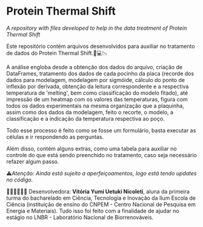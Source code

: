# Protein Thermal Shift
 *A repository with files developed to help in the data treatment of Protein Thermal Shift* 

Este repositório contém arquivos desenvolvidos para auxiliar no tratamento de dados do Protein Thermal Shift.🧪💻📉 

A análise engloba desde a obtenção dos dados do arquivo, criação de DataFrames, tratamento dos dados de cada pocinho da placa (recorde dos dados para modelagem, modelagem por sigmóide, cálculo do ponto de inflexão por derivada, obtenção da leitura correspondente e a respectiva temperatura de 'melting', bem como classificação do modelo fitado), até impressão de um heatmap com os valores das temperaturas, figura com todos os dados experimentais na mesma organização que a plaquinha, assim como dos dados da modelagem, feito o recorte, o modelo, a classificação e a indicação da temperatura respectiva ao poço.

Todo esse processo é feito como se fosse um formulário, basta executar as células e ir respondendo as perguntas.

Além disso, contém alguns extras, como uma tabela para auxiliar no controle do que está sendo preenchido no tratamento, caso seja necessário refazer algum passo.

⚠*Atenção: Ainda está sujeito a aperfeiçoamentos, logo está tendo updates no código.*

👩🏻‍🔬👩🏻‍💻 Desenvolvedora: **Vitória Yumi Uetuki Nicoleti**, aluna da primeira turma do bacharelado em Ciência, Tecnologia e Inovação da Ilum Escola de Ciência (instituição de ensino do CNPEM - Centro Nacional de Pesquisa em Energia e Materiais).
Tudo isso foi feito com a finalidade de ajudar no estágio no LNBR - Laboratório Nacional de Biorrenováveis.

